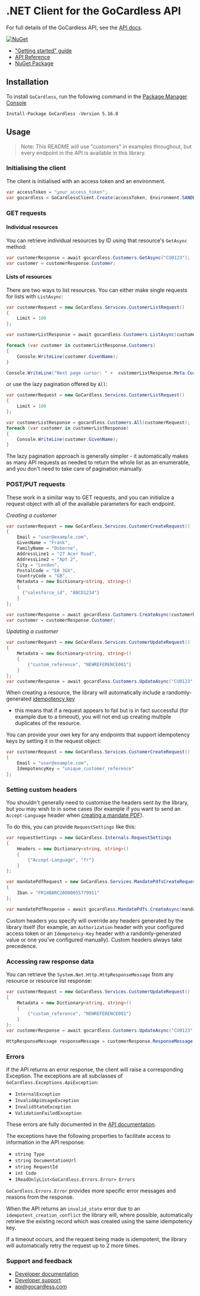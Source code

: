 # .NET Client for the GoCardless API

For full details of the GoCardless API, see the [API docs](https://developer.gocardless.com/).

[![NuGet](https://img.shields.io/nuget/v/GoCardless.svg)](https://www.nuget.org/packages/GoCardless/)
[![<GoCardless>](https://circleci.com/gh/gocardless/gocardless-dotnet.svg?style=svg)](https://circleci.com/gh/gocardless/gocardless-dotnet)

- ["Getting started" guide](https://developer.gocardless.com/getting-started/api/introduction/)
- [API Reference](https://developer.gocardless.com/api-reference)
- [NuGet Package](https://www.nuget.org/packages/GoCardless/)

## Installation

To install `GoCardless`, run the following command in the [Package Manager Console](https://docs.microsoft.com/en-us/nuget/tools/package-manager-console)

`Install-Package GoCardless -Version 5.16.0`


## Usage

> Note: This README will use "customers" in examples throughout, but every endpoint in the API is available in this library.

### Initialising the client

The client is initialised with an access token and an environment.

```cs
var accessToken = "your_access_token";
var gocardless = GoCardlessClient.Create(accessToken, Environment.SANDBOX);
```

### GET requests

#### Individual resources

You can retrieve individual resources by ID using that resource's `GetAsync` method:

```cs
var customerResponse = await gocardless.Customers.GetAsync("CU0123");
var customer = customerResponse.Customer;
```

#### Lists of resources

There are two ways to list resources. You can either make single requests for lists with `ListAsync`:

```cs
var customerRequest = new GoCardless.Services.CustomerListRequest()
{
    Limit = 100
};

var customerListResponse = await gocardless.Customers.ListAsync(customerRequest);

foreach (var customer in customerListResponse.Customers)
{
    Console.WriteLine(customer.GivenName);
}

Console.WriteLine("Next page cursor: " +  customerListResponse.Meta.Cursors.After);
```

or use the lazy pagination offered by `All`:

```cs
var customerRequest = new GoCardless.Services.CustomerListRequest()
{
    Limit = 100
};

var customerListResponse = gocardless.Customers.All(customerRequest);
foreach (var customer in customerListResponse)
{
    Console.WriteLine(customer.GivenName);
}
```

The lazy pagination approach is generally simpler - it automatically makes as many API requests as needed to return
the whole list as an enumerable, and you don't need to take care of pagination manually.

### POST/PUT requests

These work in a similar way to GET requests, and you can initialize a request object with all of the available
parameters for each endpoint.

*Creating a customer*

```cs
var customerRequest = new GoCardless.Services.CustomerCreateRequest()
{
    Email = "user@example.com",
    GivenName = "Frank",
    FamilyName = "Osborne",
    AddressLine1 = "27 Acer Road",
    AddressLine2 = "Apt 2",
    City = "London",
    PostalCode = "E8 3GX",
    CountryCode = "GB",
    Metadata = new Dictionary<string, string>()
    {
      {"salesforce_id", "ABCD1234"}
    }
};

var customerResponse = await gocardless.Customers.CreateAsync(customerRequest);
var customer = customerResponse.Customer;
```

*Updating a customer*

```cs
var customerRequest = new GoCardless.Services.CustomerUpdateRequest()
{
    Metadata = new Dictionary<string, string>()
    {
        {"custom_reference", "NEWREFERENCE001"}
    }
};
var customerResponse = await gocardless.Customers.UpdateAsync("CU0123", customerRequest);
```

When creating a resource, the library will automatically include a randomly-generated
[idempotency key](https://developer.gocardless.com/api-reference/#making-requests-idempotency-keys)
- this means that if a request appears to fail but is in fact successful (for example due
to a timeout), you will not end up creating multiple duplicates of the resource.

You can provide your own key for any endpoints that support idempotency keys by setting it in
the request object:

```cs
var customerRequest = new GoCardless.Services.CustomerCreateRequest()
{
    Email = "user@example.com",
    IdempotencyKey = "unique_customer_reference"
};
```

### Setting custom headers

You shouldn't generally need to customise the headers sent by the library, but you may
wish to in some cases (for example if you want to send an `Accept-Language` header when
[creating a mandate PDF](https://developer.gocardless.com/api-reference/#mandate-pdfs-create-a-mandate-pdf)).

To do this, you can provide `RequestSettings` like this:

```cs
var requestSettings = new GoCardless.Internals.RequestSettings
{
    Headers = new Dictionary<string, string>()
    {
        {"Accept-Language", "fr"}
    }
};

var mandatePdfRequest = new GoCardless.Services.MandatePdfsCreateRequest()
{
    Iban = "FR14BARC20000055779911"
};

var mandatePdfResponse = await gocardless.MandatePdfs.CreateAsync(mandatePdfRequest, requestSettings);
```

Custom headers you specify will override any headers generated by the library itself (for
example, an `Authorization` header with your configured access token or an
`Idempotency-Key` header with a randomly-generated value or one you've configured
manually). Custom headers always take precedence.

### Accessing raw response data

You can retrieve the `System.Net.Http.HttpResponseMessage` from any resource or resource list response:

```cs
var customerRequest = new GoCardless.Services.CustomerUpdateRequest()
{
    Metadata = new Dictionary<string, string>()
    {
        {"custom_reference", "NEWREFERENCE001"}
    }
};
var customerResponse = await gocardless.Customers.UpdateAsync("CU0123", customerRequest);

HttpResponseMessage responseMessage = customerResponse.ResponseMessage;
```

### Errors

If the API returns an error response, the client will raise a corresponding Exception.
The exceptions are all subclasses of `GoCardless.Exceptions.ApiException`:

- `InternalException`
- `InvalidApiUsageException`
- `InvalidStateException`
- `ValidationFailedException`

These errors are fully documented in the [API documentation](https://developer.gocardless.com/api-reference/#overview-errors).

The exceptions have the following properties to facilitate access to information in the API response:

- `string Type`
- `string DocumentationUrl`
- `string RequestId`
- `int Code`
- `IReadOnlyList<GoCardless.Errors.Error> Errors`

`GoCardless.Errors.Error` provides more specific error messages and reasons from the response.

When the API returns an `invalid_state` error due to an `idempotent_creation_conflict` the library will, where possible,
automatically retrieve the existing record which was created using the same idempotency key.

If a timeout occurs, and the request being made is idempotent, the library will automatically retry the request up to 2 more times.

### Support and feedback

- [Developer documentation](https://developer.gocardless.com/)
- [Developer support](https://support.gocardless.com/hc/en-us/categories/115000140449)
- api@gocardless.com
